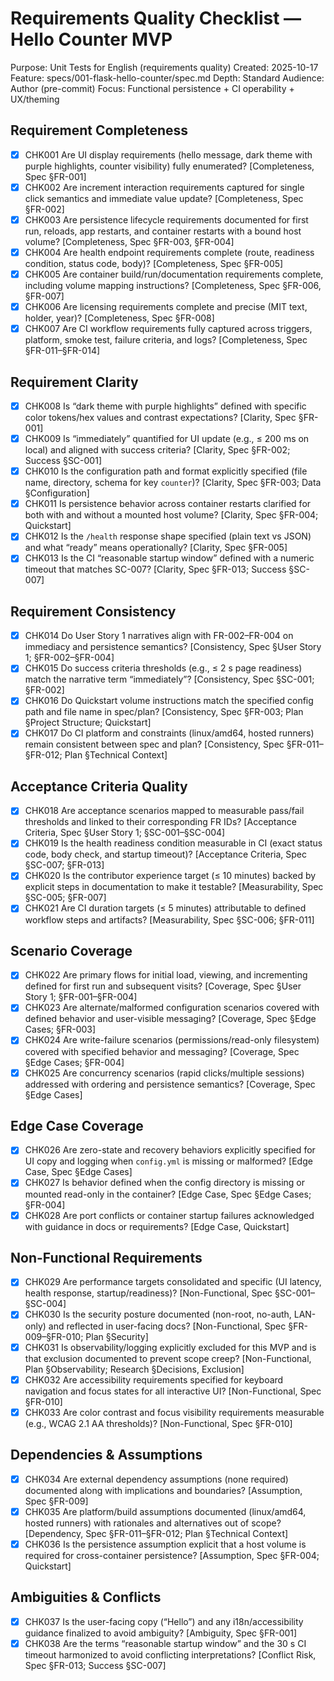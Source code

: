 # Requirements Quality Checklist — Hello Counter MVP

Purpose: Unit Tests for English (requirements quality)
Created: 2025-10-17
Feature: specs/001-flask-hello-counter/spec.md
Depth: Standard
Audience: Author (pre-commit)
Focus: Functional persistence + CI operability + UX/theming

## Requirement Completeness
- [x] CHK001 Are UI display requirements (hello message, dark theme with purple highlights, counter visibility) fully enumerated? [Completeness, Spec §FR-001]
- [x] CHK002 Are increment interaction requirements captured for single click semantics and immediate value update? [Completeness, Spec §FR-002]
- [x] CHK003 Are persistence lifecycle requirements documented for first run, reloads, app restarts, and container restarts with a bound host volume? [Completeness, Spec §FR-003, §FR-004]
- [x] CHK004 Are health endpoint requirements complete (route, readiness condition, status code, body)? [Completeness, Spec §FR-005]
- [x] CHK005 Are container build/run/documentation requirements complete, including volume mapping instructions? [Completeness, Spec §FR-006, §FR-007]
- [x] CHK006 Are licensing requirements complete and precise (MIT text, holder, year)? [Completeness, Spec §FR-008]
- [x] CHK007 Are CI workflow requirements fully captured across triggers, platform, smoke test, failure criteria, and logs? [Completeness, Spec §FR-011–§FR-014]

## Requirement Clarity
- [x] CHK008 Is “dark theme with purple highlights” defined with specific color tokens/hex values and contrast expectations? [Clarity, Spec §FR-001]
- [x] CHK009 Is “immediately” quantified for UI update (e.g., ≤ 200 ms on local) and aligned with success criteria? [Clarity, Spec §FR-002; Success §SC-001]
- [x] CHK010 Is the configuration path and format explicitly specified (file name, directory, schema for key `counter`)? [Clarity, Spec §FR-003; Data §Configuration]
- [x] CHK011 Is persistence behavior across container restarts clarified for both with and without a mounted host volume? [Clarity, Spec §FR-004; Quickstart]
- [x] CHK012 Is the `/health` response shape specified (plain text vs JSON) and what “ready” means operationally? [Clarity, Spec §FR-005]
- [x] CHK013 Is the CI “reasonable startup window” defined with a numeric timeout that matches SC-007? [Clarity, Spec §FR-013; Success §SC-007]

## Requirement Consistency
- [x] CHK014 Do User Story 1 narratives align with FR-002–FR-004 on immediacy and persistence semantics? [Consistency, Spec §User Story 1; §FR-002–§FR-004]
- [x] CHK015 Do success criteria thresholds (e.g., ≤ 2 s page readiness) match the narrative term “immediately”? [Consistency, Spec §SC-001; §FR-002]
- [x] CHK016 Do Quickstart volume instructions match the specified config path and file name in spec/plan? [Consistency, Spec §FR-003; Plan §Project Structure; Quickstart]
- [x] CHK017 Do CI platform and constraints (linux/amd64, hosted runners) remain consistent between spec and plan? [Consistency, Spec §FR-011–§FR-012; Plan §Technical Context]

## Acceptance Criteria Quality
- [x] CHK018 Are acceptance scenarios mapped to measurable pass/fail thresholds and linked to their corresponding FR IDs? [Acceptance Criteria, Spec §User Story 1; §SC-001–§SC-004]
- [x] CHK019 Is the health readiness condition measurable in CI (exact status code, body check, and startup timeout)? [Acceptance Criteria, Spec §SC-007; §FR-013]
- [x] CHK020 Is the contributor experience target (≤ 10 minutes) backed by explicit steps in documentation to make it testable? [Measurability, Spec §SC-005; §FR-007]
- [x] CHK021 Are CI duration targets (≤ 5 minutes) attributable to defined workflow steps and artifacts? [Measurability, Spec §SC-006; §FR-011]

## Scenario Coverage
- [x] CHK022 Are primary flows for initial load, viewing, and incrementing defined for first run and subsequent visits? [Coverage, Spec §User Story 1; §FR-001–§FR-004]
- [x] CHK023 Are alternate/malformed configuration scenarios covered with defined behavior and user-visible messaging? [Coverage, Spec §Edge Cases; §FR-003]
- [x] CHK024 Are write-failure scenarios (permissions/read-only filesystem) covered with specified behavior and messaging? [Coverage, Spec §Edge Cases; §FR-004]
- [x] CHK025 Are concurrency scenarios (rapid clicks/multiple sessions) addressed with ordering and persistence semantics? [Coverage, Spec §Edge Cases]

## Edge Case Coverage
- [x] CHK026 Are zero-state and recovery behaviors explicitly specified for UI copy and logging when `config.yml` is missing or malformed? [Edge Case, Spec §Edge Cases]
- [x] CHK027 Is behavior defined when the config directory is missing or mounted read-only in the container? [Edge Case, Spec §Edge Cases; §FR-004]
- [x] CHK028 Are port conflicts or container startup failures acknowledged with guidance in docs or requirements? [Edge Case, Quickstart]

## Non-Functional Requirements
- [x] CHK029 Are performance targets consolidated and specific (UI latency, health response, startup/readiness)? [Non-Functional, Spec §SC-001–§SC-004]
- [x] CHK030 Is the security posture documented (non-root, no-auth, LAN-only) and reflected in user-facing docs? [Non-Functional, Spec §FR-009–§FR-010; Plan §Security]
- [x] CHK031 Is observability/logging explicitly excluded for this MVP and is that exclusion documented to prevent scope creep? [Non-Functional, Plan §Observability; Research §Decisions, Exclusion]
- [x] CHK032 Are accessibility requirements specified for keyboard navigation and focus states for all interactive UI? [Non-Functional, Spec §FR-010]
- [x] CHK033 Are color contrast and focus visibility requirements measurable (e.g., WCAG 2.1 AA thresholds)? [Non-Functional, Spec §FR-010]

## Dependencies & Assumptions
- [x] CHK034 Are external dependency assumptions (none required) documented along with implications and boundaries? [Assumption, Spec §FR-009]
- [x] CHK035 Are platform/build assumptions documented (linux/amd64, hosted runners) with rationales and alternatives out of scope? [Dependency, Spec §FR-011–§FR-012; Plan §Technical Context]
- [x] CHK036 Is the persistence assumption explicit that a host volume is required for cross-container persistence? [Assumption, Spec §FR-004; Quickstart]

## Ambiguities & Conflicts
- [x] CHK037 Is the user-facing copy (“Hello”) and any i18n/accessibility guidance finalized to avoid ambiguity? [Ambiguity, Spec §FR-001]
- [x] CHK038 Are the terms “reasonable startup window” and the 30 s CI timeout harmonized to avoid conflicting interpretations? [Conflict Risk, Spec §FR-013; Success §SC-007]
